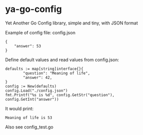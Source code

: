 # ya-go-config
Yet Another Go Config library, simple and tiny, with JSON format

Example of config file: config.json
```
{
    "answer": 53
}
```
Define default values and read values from config.json:
```
defaults := map[string]interface{}{
		"question": "Meaning of life",
		"answer": 42,
}
config := New(defaults)
config.Load("./config.json")
fmt.Printf("%s is %d", config.GetStr("question"), config.GetInt("answer"))
```
It would print:
```
Meaning of life is 53
```
Also see config_test.go
